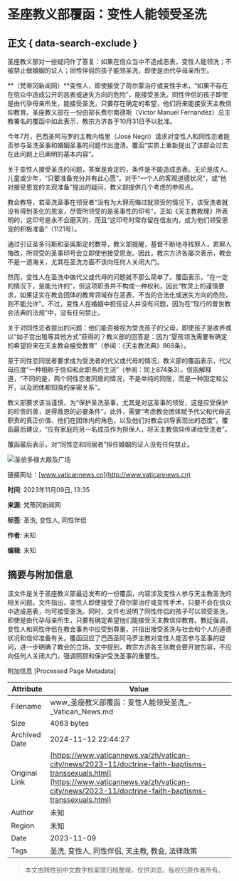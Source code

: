 # 圣座教义部覆函：变性人能领受圣洗

## 正文 { data-search-exclude }


圣座教义部对一些疑问作了答复：如果在信众当中不造成恶表，变性人能领洗；不被禁止做婚姻的证人；同性伴侣的孩子能领圣洗，即使是由代孕母亲所生。

**（梵蒂冈新闻网）**变性人，即使接受了荷尔蒙治疗或变性手术，“如果不存在在信众中造成公开的恶表或迷失方向的危险”，能接受圣洗。同性伴侣的孩子即使是由代孕母亲所生，能接受圣洗，只要存在确定的希望，他们将来能接受天主教信仰教育。圣座教义部在一份由部长费尔南德斯（Victor Manuel Fernandéz）总主教署名的覆函中如此表示，教宗方济各于10月31日予以批准。

今年7月，巴西圣阿马罗的主教内格里（José Negri）请求对变性人和同性恋者能否参与圣洗圣事和婚姻圣事的问题作出澄清。覆函“实质上重新提出了该部会过去在此问题上已阐明的基本内容”。

关于变性人接受圣洗的问题，答案是肯定的，条件是不能造成恶表。无论是成人、儿童或少年，“只要准备充分并有此心愿”。对于“一个人的客观道德状况”，或“他对接受恩宠的主观准备”提出的疑问，教义部提供几个考虑的参照点。

教会教导，若圣洗圣事在领受者“没有为大罪而悔过就领受的情况下，该受洗者就没有得到圣化的恩宠，尽管所领受的是圣事性的印号”，正如《天主教教理》所表明的，这印号是永不会磨灭的，而且“这印号时常存留在信友内，成为他们领受恩宠的积极准备”（1121号）。

通过引证圣多玛斯和圣奥斯定的教导，教义部提醒，基督不断地寻找罪人，若罪人悔改，所领受的圣事印号会立即使他接受恩宠。因此，教宗方济各屡次表示，教会不是一道海关，尤其在圣洗方面不该向任何人关闭大门。

然而，变性人在圣洗中做代父或代母的问题就不那么简单了。覆函表示，“在一定的情况下，是能允许的”，但这项职责并不构成一种权利，因此“牧灵上的谨慎要求，如果证实在教会团体的教育领域存在恶表、不当的合法化或迷失方向的危险，则不能允许”。不过，变性人在婚姻中担任证人并没有问题，因为在“现行的普世教会法典的法规”中，没有任何禁止。

关于对同性恋者提出的问题：他们能否被视为受洗孩子的父母，即使孩子是收养或以“如子宫出租等其他方式”获得的？教义部的回答是：因为“婴孩领洗需要有确定的希望将来在天主教会接受教育”（参阅：《天主教法典》868条）。

至于同性恋同居者要求成为受洗者的代父或代母的情况，教义部的覆函表示，代父母应度“一种相称于信仰和此职务的生活”（参阅：同上874条3）。信函解释道，“不同的是，两个同性恋者同居的情况，不是单纯的同居，而是一种固定和公开，以及团体都知晓的亲密关系”。

教义部要求该当谨慎，为“保护圣洗圣事，尤其是对这圣事的领受，这是应受保护的珍贵的善，是得救恩的必要条件”。此外，需要“考虑教会团体赋予代父和代母这职责的真正价值、他们在团体内的角色，以及他们对教会训导表现出的态度”。覆函最后建议，“应有家庭的另一名成员作为担保人，将天主教信仰传递给受洗者”。

覆函最后表示，对“同性恋和同居者”担任婚姻的证人没有任何禁止。

![圣伯多禄大殿及广场](/content/dam/vaticannews/multimedia/2020/03/14/rome-4031803.jpg/_jcr_content/renditions/cq5dam.thumbnail.cropped.750.422.jpeg)

链接网址：[www.vaticannews.cn](http://www.vaticannews.cn)

**时间**: 2023年11月09日, 13:35

**来源**: 梵蒂冈新闻网

**标签**: 圣洗, 变性人, 同性伴侣

**作者**: 未知

**编辑**: 未知

## 摘要与附加信息

<!-- tcd_abstract -->
该文件是关于圣座教义部最近发布的一份覆函，内容涉及变性人参与天主教圣洗的相关问题。文件指出，变性人即使接受了荷尔蒙治疗或变性手术，只要不会在信众中造成恶表，均可接受圣洗。同时，文件也说明了同性伴侣的孩子可以领受圣洗，即使是由代孕母亲所生，只要有确定希望他们能接受天主教信仰教育。教廷强调，变性人和同性伴侣在教会事务中应受到尊重，并指出接受圣洗与社会和个人的道德状况和信仰准备有关。覆函回应了巴西圣阿马罗主教对变性人能否参与圣事的疑问，进一步明确了教会的立场。文中提到，教宗方济各主张教会要开放包容，不应向任何人关闭大门，强调照顾和保护受洗圣事的重要性。
<!-- tcd_abstract_end -->

附加信息 [Processed Page Metadata]

| Attribute       | Value                                  |
|-----------------|----------------------------------------|
| Filename        | www_圣座教义部覆函：变性人能领受圣洗_-_Vatican_News.md                             |
| Size            | 4063 bytes                           |
| Archived Date   | 2024-11-12 22:44:27                             |
| Original Link   | [https://www.vaticannews.va/zh/vatican-city/news/2023-11/doctrine-faith-baptisms-transsexuals.html](https://www.vaticannews.va/zh/vatican-city/news/2023-11/doctrine-faith-baptisms-transsexuals.html)                       |
| Author          | 未知                               |
| Region          | 未知                               |
| Date            | 2023-11-09                                 |
| Tags            | 圣洗, 变性人, 同性伴侣, 天主教, 教会, 法律政策                                 |
>
> 本文由跨性别中文数字档案馆归档整理，仅供浏览。版权归原作者所有。
>
